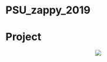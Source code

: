 # PSU_zappy_2019
# Project
<p align="center">
  <img src="https://github.com/CamilleSA/Zappy-Epitech/blob/master/Zappy.gif" />
</p>
